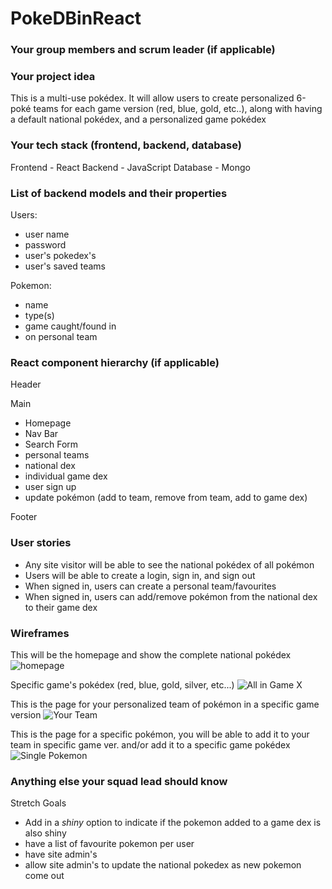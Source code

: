 # PokeDBinReact
### Your group members and scrum leader (if applicable) 

### Your project idea 
This is a multi-use pokédex. 
It will allow users to create personalized 6-poké teams for each game version (red, blue, gold, etc..), along with having a default national pokédex, and a personalized game pokédex

### Your tech stack (frontend, backend, database)
Frontend - React
Backend - JavaScript
Database - Mongo

### List of backend models and their properties
Users:

- user name
- password
- user's pokedex's
- user's saved teams

Pokemon:

- name
- type(s)
- game caught/found in
- on personal team

### React component hierarchy (if applicable)
Header

Main

- Homepage
- Nav Bar
- Search Form
- personal teams
- national dex
- individual game dex
- user sign up
- update pokémon (add to team, remove from team, add to game dex)

Footer


### User stories

- Any site visitor will be able to see the national pokédex of all pokémon
- Users will be able to create a login, sign in, and sign out
- When signed in, users can create a personal team/favourites
- When signed in, users can add/remove pokémon from the national dex to their game dex

### Wireframes
This will be the homepage and show the complete national pokédex 
![homepage](https://media.git.generalassemb.ly/user/41044/files/cf89fc36-9bec-4549-bb95-e6e670956cef)

Specific game's pokédex (red, blue, gold, silver, etc...)
![All in Game X](https://media.git.generalassemb.ly/user/41044/files/96c86505-5509-429b-a38f-dd825ec56d5e)

This is the page for your personalized team of pokémon in a specific game version 
![Your Team](https://media.git.generalassemb.ly/user/41044/files/2f78ffe0-1b25-4806-a14c-f159a7611135)

This is the page for a specific pokémon, you will be able to add it to your team in specific game ver. and/or add it to a specific game pokédex
![Single Pokemon](https://media.git.generalassemb.ly/user/41044/files/aa492dd3-d948-4a50-8e54-a375555cc0b0)


### Anything else your squad lead should know
Stretch Goals

- Add in a *shiny* option to indicate if the pokemon added to a game dex is also shiny
- have a list of favourite pokemon per user
- have site admin's
- allow site admin's to update the national pokedex as new pokemon come out